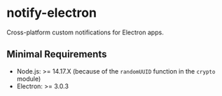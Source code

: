 # notify-electron

Cross-platform custom notifications for Electron apps.

## Minimal Requirements

- Node.js: >= 14.17.X (because of the `randomUUID` function in the `crypto` module)
- Electron: >= 3.0.3
